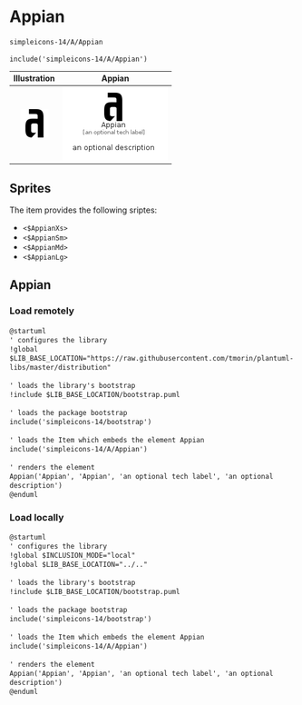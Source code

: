 # Appian


```text
simpleicons-14/A/Appian
```

```text
include('simpleicons-14/A/Appian')
```



| Illustration | Appian |
| :---: | :---: |
| ![illustration for Illustration](../../simpleicons-14/A/Appian.png) | ![illustration for Appian](../../simpleicons-14/A/Appian.Local.png) |



## Sprites
The item provides the following sriptes:

- `<$AppianXs>`
- `<$AppianSm>`
- `<$AppianMd>`
- `<$AppianLg>`





## Appian

### Load remotely
```plantuml
@startuml
' configures the library
!global $LIB_BASE_LOCATION="https://raw.githubusercontent.com/tmorin/plantuml-libs/master/distribution"

' loads the library's bootstrap
!include $LIB_BASE_LOCATION/bootstrap.puml

' loads the package bootstrap
include('simpleicons-14/bootstrap')

' loads the Item which embeds the element Appian
include('simpleicons-14/A/Appian')

' renders the element
Appian('Appian', 'Appian', 'an optional tech label', 'an optional description')
@enduml
```

### Load locally
```plantuml
@startuml
' configures the library
!global $INCLUSION_MODE="local"
!global $LIB_BASE_LOCATION="../.."

' loads the library's bootstrap
!include $LIB_BASE_LOCATION/bootstrap.puml

' loads the package bootstrap
include('simpleicons-14/bootstrap')

' loads the Item which embeds the element Appian
include('simpleicons-14/A/Appian')

' renders the element
Appian('Appian', 'Appian', 'an optional tech label', 'an optional description')
@enduml
```

